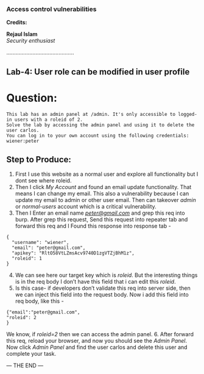 ### Access control vulnerabilities

**Credits:**

**Rejaul Islam**  
_Security enthusiast_

............................................

## Lab-4: User role can be modified in user profile

# Question:

```
This lab has an admin panel at /admin. It's only accessible to logged-in users with a roleid of 2.
Solve the lab by accessing the admin panel and using it to delete the user carlos.
You can log in to your own account using the following credentials: wiener:peter

```

## Step to Produce:

1. First I use this website as a normal user and explore all functionality but I dont see where roleid.
2. Then I click _My Account_ and found an email update functionality. That means I can change my email. This also a vulnerability because I can update my email to admin or other user email. Then can takeover _admin_ or _normal-users_ account which is a critical vulnerability.
3. Then I Enter an email name *peter@gmail.com* and grep this req into burp. After grep this request, Send this request into repeater tab and forward this req and I Found this response into response tab -

```
{
  "username": "wiener",
  "email": "peter@gmail.com",
  "apikey": "RltO58VtLZmsAcv9740D1zgVTZjBhM1z",
  "roleid": 1
}

```

4. We can see here our target key which is _roleid_. But the interesting things is in the req body I don’t have this field that i can edit this _roleid_.
5. Is this case- if developers don’t validate this req into server side, then we can inject this field into the request body. Now i add this field into req body, like this -

```
{"email":"peter@gmail.com",
"roleid": 2
}

```

We know, if _roleid=2_ then we can access the admin panel. 6. After forward this req, reload your browser, and now you should see the _Admin Panel_. Now click _Admin Panel_ and find the user carlos and delete this user and complete your task.

— THE END —
